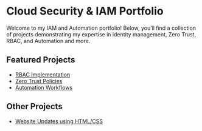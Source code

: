 # Cloud Security & IAM Portfolio

Welcome to my IAM and Automation portfolio! Below, you’ll find a collection of projects demonstrating my expertise in identity management, Zero Trust, RBAC, and Automation and more.

## Featured Projects
- [RBAC Implementation](RBAC/rbac-okta.md)
- [Zero Trust Policies](Zero_Trust/zero-trust.md)
- [Automation Workflows](Workflow_Automation/automation.md)

## Other Projects
- [Website Updates using HTML/CSS](HTML_CSS/html_css.md)

